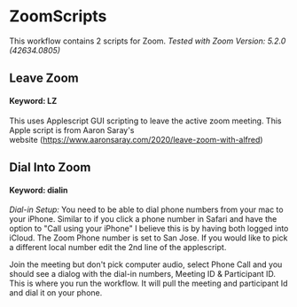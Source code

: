 # ZoomScripts

This workflow contains 2 scripts for Zoom. *Tested with Zoom Version: 5.2.0 (42634.0805)*


## Leave Zoom
#### Keyword: LZ
This uses Applescript GUI scripting to leave the active zoom meeting.
This Apple script is from Aaron Saray's website (https://www.aaronsaray.com/2020/leave-zoom-with-alfred)


## Dial Into Zoom
#### Keyword: dialin
*Dial-in Setup:* You need to be able to dial phone numbers from your mac to your iPhone. Similar to if you click a phone number in Safari and have the option to "Call using your iPhone" I believe this is by having both logged into iCloud.
The Zoom Phone number is set to San Jose. If you would like to pick a different local number edit the 2nd line of the applescript.

Join the meeting but don't pick computer audio, select Phone Call and you should see a dialog with the dial-in numbers, Meeting ID & Participant ID. This is where you run the workflow. It will pull the meeting and participant Id and dial it on your phone.
